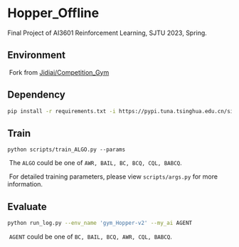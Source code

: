# Hopper_Offline
Final Project of AI3601 Reinforcement Learning, SJTU 2023, Spring.



## Environment

​	Fork from [Jidiai/Competition_Gym](https://github.com/jidiai/Competition_Gym)



## Dependency

```bash
pip install -r requirements.txt -i https://pypi.tuna.tsinghua.edu.cn/simple
```



## Train

```shell
python scripts/train_ALGO.py --params
```

​	The `ALGO` could be one of `AWR, BAIL, BC, BCQ, CQL, BABCQ`. 

​	For detailed training parameters, please view `scripts/args.py` for more information.

## Evaluate

```bash
python run_log.py --env_name 'gym_Hopper-v2' --my_ai AGENT
```

​	`AGENT` could be one of `BC, BAIL, BCQ, AWR, CQL, BABCQ`.



